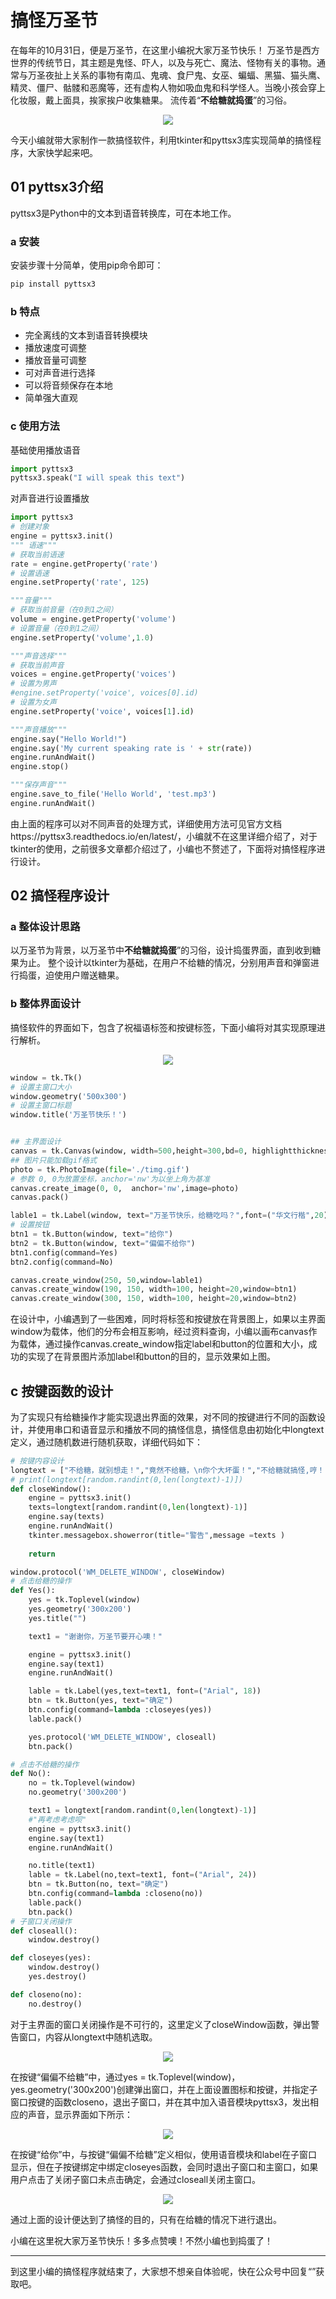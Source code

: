 # 搞怪万圣节

在每年的10月31日，便是万圣节，在这里小编祝大家万圣节快乐！
万圣节是西方世界的传统节日，其主题是鬼怪、吓人，以及与死亡、魔法、怪物有关的事物。通常与万圣夜扯上关系的事物有南瓜、鬼魂、食尸鬼、女巫、蝙蝠、黑猫、猫头鹰、精灵、僵尸、骷髅和恶魔等，还有虚构人物如吸血鬼和科学怪人。当晚小孩会穿上化妆服，戴上面具，挨家挨户收集糖果。 流传着“**不给糖就捣蛋**”的习俗。

<span><div style="text-align: center;">
![](pic/wsj.jpg)
</div></span>

今天小编就带大家制作一款搞怪软件，利用tkinter和pyttsx3库实现简单的搞怪程序，大家快学起来吧。

## 01 pyttsx3介绍
pyttsx3是Python中的文本到语音转换库，可在本地工作。

### a 安装
安装步骤十分简单，使用pip命令即可：
```python
pip install pyttsx3
```
### b 特点
- 完全离线的文本到语音转换模块
- 播放速度可调整
- 播放音量可调整
- 可对声音进行选择
- 可以将音频保存在本地
- 简单强大直观

### c 使用方法
基础使用播放语音
```python
import pyttsx3
pyttsx3.speak("I will speak this text")

```
对声音进行设置播放
```python
import pyttsx3
# 创建对象
engine = pyttsx3.init() 
""" 语速"""
# 获取当前语速
rate = engine.getProperty('rate')  
# 设置语速                    
engine.setProperty('rate', 125)     

"""音量"""
# 获取当前音量（在0到1之间）
volume = engine.getProperty('volume')   
# 设置音量（在0到1之间）
engine.setProperty('volume',1.0)    

"""声音选择"""
# 获取当前声音
voices = engine.getProperty('voices')  
# 设置为男声     
#engine.setProperty('voice', voices[0].id)  
# 设置为女声 
engine.setProperty('voice', voices[1].id)   

"""声音播放"""
engine.say("Hello World!")
engine.say('My current speaking rate is ' + str(rate))
engine.runAndWait()
engine.stop()

"""保存声音"""
engine.save_to_file('Hello World', 'test.mp3')
engine.runAndWait()
```
由上面的程序可以对不同声音的处理方式，详细使用方法可见官方文档https://pyttsx3.readthedocs.io/en/latest/，小编就不在这里详细介绍了，对于tkinter的使用，之前很多文章都介绍过了，小编也不赘述了，下面将对搞怪程序进行设计。
## 02 搞怪程序设计
### a 整体设计思路
以万圣节为背景，以万圣节中**不给糖就捣蛋**”的习俗，设计捣蛋界面，直到收到糖果为止。
整个设计以tkinter为基础，在用户不给糖的情况，分别用声音和弹窗进行捣蛋，迫使用户赠送糖果。
### b 整体界面设计
搞怪软件的界面如下，包含了祝福语标签和按键标签，下面小编将对其实现原理进行解析。
<span><div style="text-align: center;">
![](pic/jiemian.png)
</div></span>

```python
window = tk.Tk()
# 设置主窗口大小
window.geometry('500x300')
# 设置主窗口标题
window.title('万圣节快乐！')


## 主界面设计
canvas = tk.Canvas(window, width=500,height=300,bd=0, highlightthickness=0)
## 图片只能加载gif格式
photo = tk.PhotoImage(file='./timg.gif')
# 参数 0, 0为放置坐标，anchor='nw'为以坐上角为基准
canvas.create_image(0, 0,  anchor='nw',image=photo)
canvas.pack()

lable1 = tk.Label(window, text="万圣节快乐，给糖吃吗？",font=("华文行楷",20))
# 设置按钮
btn1 = tk.Button(window, text="给你")
btn2 = tk.Button(window, text="偏偏不给你")
btn1.config(command=Yes)
btn2.config(command=No)

canvas.create_window(250, 50,window=lable1)
canvas.create_window(190, 150, width=100, height=20,window=btn1)
canvas.create_window(300, 150, width=100, height=20,window=btn2)
```
在设计中，小编遇到了一些困难，同时将标签和按键放在背景图上，如果以主界面window为载体，他们的分布会相互影响，经过资料查询，小编以画布canvas作为载体，通过操作canvas.create_window指定label和button的位置和大小，成功的实现了在背景图片添加label和button的目的，显示效果如上图。

## c 按键函数的设计
为了实现只有给糖操作才能实现退出界面的效果，对不同的按键进行不同的函数设计，并使用串口和语音显示和播放不同的搞怪信息，搞怪信息由初始化中longtext定义，通过随机数进行随机获取，详细代码如下：
```python
# 按键内容设计
longtext = ["不给糖，就别想走！","竟然不给糖，\n你个大坏蛋！","不给糖就搞怪,哼！"]
# print(longtext[random.randint(0,len(longtext)-1)])
def closeWindow():
    engine = pyttsx3.init()
    texts=longtext[random.randint(0,len(longtext)-1)]
    engine.say(texts)
    engine.runAndWait()
    tkinter.messagebox.showerror(title="警告",message =texts )
    
    return

window.protocol('WM_DELETE_WINDOW', closeWindow)
# 点击给糖的操作
def Yes():
    yes = tk.Toplevel(window)
    yes.geometry('300x200')
    yes.title("")

    text1 = "谢谢你，万圣节要开心噢！"

    engine = pyttsx3.init()
    engine.say(text1)
    engine.runAndWait()

    lable = tk.Label(yes,text=text1, font=("Arial", 18))
    btn = tk.Button(yes, text="确定")
    btn.config(command=lambda :closeyes(yes))
    lable.pack()

    yes.protocol('WM_DELETE_WINDOW', closeall)
    btn.pack()

# 点击不给糖的操作
def No():
    no = tk.Toplevel(window)
    no.geometry('300x200')

    text1 = longtext[random.randint(0,len(longtext)-1)]
    #"再考虑考虑呗"
    engine = pyttsx3.init()
    engine.say(text1)
    engine.runAndWait()

    no.title(text1)
    lable = tk.Label(no,text=text1, font=("Arial", 24))
    btn = tk.Button(no, text="确定")
    btn.config(command=lambda :closeno(no))
    lable.pack()
    btn.pack()
# 子窗口关闭操作
def closeall():
    window.destroy()

def closeyes(yes):
    window.destroy()
    yes.destroy()

def closeno(no):
    no.destroy()

```
对于主界面的窗口关闭操作是不可行的，这里定义了closeWindow函数，弹出警告窗口，内容从longtext中随机选取。
<span><div style="text-align: center;">
![](pic/jiemian1.png)
</div></span>

在按键“偏偏不给糖”中，通过yes = tk.Toplevel(window)，yes.geometry('300x200')创建弹出窗口，并在上面设置图标和按键，并指定子窗口按键的函数closeno，退出子窗口，并在其中加入语音模块pyttsx3，发出相应的声音，显示界面如下所示：

<span><div style="text-align: center;">
![](pic/jiemian2.png)
</div></span>

在按键“给你”中，与按键“偏偏不给糖”定义相似，使用语音模块和label在子窗口显示，但在子按键绑定中绑定closeyes函数，会同时退出子窗口和主窗口，如果用户点击了关闭子窗口未点击确定，会通过closeall关闭主窗口。
<span><div style="text-align: center;">
![](pic/jiemian3.png)
</div></span>
通过上面的设计便达到了搞怪的目的，只有在给糖的情况下进行退出。

小编在这里祝大家万圣节快乐！多多点赞噢！不然小编也到捣蛋了！



***
到这里小编的搞怪程序就结束了，大家想不想亲自体验呢，快在公众号中回复“”获取吧。